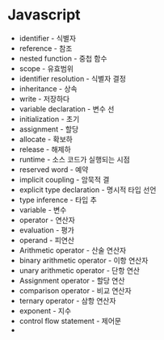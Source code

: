 # Javascript

* identifier - 식별자
* reference - 참조
* nested function - 중첩 함수
* scope - 유효범위
* identifier resolution - 식별자 결정
* inheritance - 상속
* write - 저장하다
* variable declaration - 변수 선
* initialization - 초기
* assignment - 할당
* allocate - 확보하
* release - 해제하
* runtime - 소스 코드가 실행되는 시점
* reserved word - 예약
* implicit coupling - 암묵적 결
* explicit type declaration - 명시적 타입 선언
* type inference - 타입 추
* variable - 변수
* operator - 연산자
* evaluation - 평가
* operand - 피연산
* Arithmetic operator - 산술 연산자
* binary arithmetic operator - 이항 연산자
* unary arithmetic operator - 단항 연산
* Assignment operator - 할당 연산
* comparison operator - 비교 연산자
* ternary operator - 삼항 연산자
* exponent - 지수
* control flow statement - 제어문
* 


